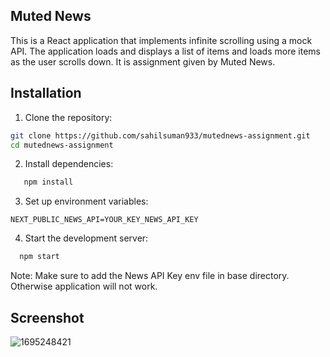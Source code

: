 ## Muted News

This is a React application that implements infinite scrolling using a mock API. The application loads and displays a list of items and loads more items as the user scrolls down. It is assignment given by Muted News.

## Installation

1. Clone the repository:

```bash
git clone https://github.com/sahilsuman933/mutednews-assignment.git
cd mutednews-assignment
```

2. Install dependencies:

```bash
   npm install
```

3. Set up environment variables:

```
NEXT_PUBLIC_NEWS_API=YOUR_KEY_NEWS_API_KEY
```

4. Start the development server:

```bash
  npm start
```

Note: Make sure to add the News API Key env file in base directory. Otherwise application will not work. 
## Screenshot

![1695248421](https://github.com/sahilsuman933/mutednews-assignment/assets/34382211/befecb61-0cae-4969-bce3-2f1fe480920f)
